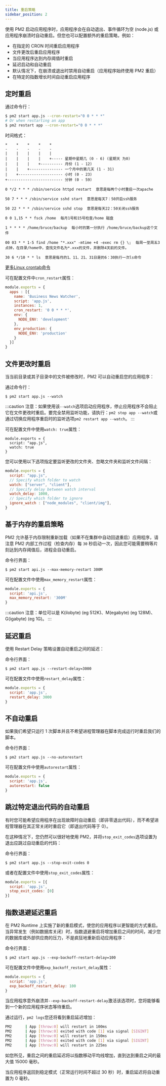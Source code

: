 ```yaml
---
title: 重启策略
sidebar_position: 2
---
```


使用 PM2 启动应用程序时，应用程序会在自动退出、事件循环为空 (node.js) 或应用程序崩溃时自动重启。但您也可以配置额外的重启策略，例如：

- 在指定的 CRON 时间重启应用程序
- 文件更改后重启应用程序
- 当应用程序达到内存阈值时重启
- 延迟启动和自动重启
- 默认情况下，在崩溃或退出时禁用自动重启（应用程序始终使用 PM2 重启）
- 在特定的指数增长时间自动重启应用程序

## 定时重启

通过命令行：

```bash
$ pm2 start app.js --cron-restart="0 0 * * *"
# Or when restarting an app
$ pm2 restart app --cron-restart="0 0 * * *"
```

时间格式：

```
*    *    *    *    *
-    -    -    -    -
|    |    |    |    |
|    |    |    |    +----- 星期中星期几 (0 - 6) (星期天 为0)
|    |    |    +---------- 月份 (1 - 12) 
|    |    +--------------- 一个月中的第几天 (1 - 31)
|    +-------------------- 小时 (0 - 23)
+------------------------- 分钟 (0 - 59)
```

```
0 */2 * * * /sbin/service httpd restart  意思是每两个小时重启一次apache 

50 7 * * * /sbin/service sshd start  意思是每天7：50开启ssh服务 

50 22 * * * /sbin/service sshd stop  意思是每天22：50关闭ssh服务 

0 0 1,15 * * fsck /home  每月1号和15号检查/home 磁盘 

1 * * * * /home/bruce/backup  每小时的第一分执行 /home/bruce/backup这个文件 

00 03 * * 1-5 find /home "*.xxx" -mtime +4 -exec rm {} \;  每周一至周五3点钟，在目录/home中，查找文件名为*.xxx的文件，并删除4天前的文件。

30 6 */10 * * ls  意思是每月的1、11、21、31日是的6：30执行一次ls命令
```

[更多Linux crontab命令](https://www.runoob.com/linux/linux-comm-crontab.html)

可在配置文件中`cron_restart`属性：

```js
module.exports = {
  apps : [{
    name: 'Business News Watcher',
    script: 'app.js',
    instances: 1,
    cron_restart: '0 0 * * *',
    env: {
      NODE_ENV: 'development'
    },
    env_production: {
      NODE_ENV: 'production'
    }
  }]
}
```

## 文件更改时重启

当当前目录或其子目录中的文件被修改时，PM2 可以自动重启您的应用程序：

通过命令行：

```
$ pm2 start app.js --watch
```

:::caution
注意：如果使用该`--watch`选项启动应用程序，停止应用程序不会阻止它在文件更改时重启。要完全禁用监听功能，请执行：`pm2 stop app --watch`或通过切换应用程序重启时的监听选项`pm2 restart app --watch`。
:::

可在配置文件中使用`watch: true`属性：

```
module.exports = {
  script: "app.js",
  watch: true
}
```

您可以使用以下选项指定要监听更改的文件夹、忽略文件夹和监听文件间隔：

```js
module.exports = {
  script: "app.js",
  // Specify which folder to watch
  watch: ["server", "client"],
  // Specify delay between watch interval
  watch_delay: 1000,
  // Specify which folder to ignore 
  ignore_watch : ["node_modules", "client/img"],
}
```

## 基于内存的重启策略

PM2 允许基于内存限制重新加载（如果不在集群中自动回退重启）应用程序，请注意 PM2 内部工作过程（检查内存）每 `30` 秒启动一次，因此您可能需要稍等片刻达到内存阈值后，进程会自动重启。

命令行界面：

```
$ pm2 start api.js --max-memory-restart 300M
```

可在配置文件中使用`max_memory_restart`属性：

```js
module.exports = {
  script: 'api.js',
  max_memory_restart: '300M'
}
```

:::caution
注意：单位可以是 K(ilobyte) (eg 512K)、M(egabyte) (eg 128M)、G(igabyte) (eg 1G)。
:::

## 延迟重启

使用 Restart Delay 策略设置自动重启之间的延迟：

命令行界面：

```
$ pm2 start app.js --restart-delay=3000
```

可在配置文件中使用`restart_delay`属性：

```js
module.exports = {
  script: 'app.js',
  restart_delay: 3000
}
```

## 不自动重启

如果我们希望只运行 1 次脚本并且不希望进程管理器在脚本完成运行时重启我们的脚本。

命令行界面：

```
$ pm2 start app.js --no-autorestart
```

可在配置文件中使用`autorestart`属性：

```js
module.exports = {
  script: 'app.js',
  autorestart: false
}
```

## 跳过特定退出代码的自动重启

有时您可能希望应用程序在出现故障时自动重启（即非零退出代码），而不希望进程管理器在其正常关闭时重启它（即退出代码等于 0）。

在这种情况下，您仍然可以很好地使用 PM2，并将`stop_exit_codes`选项设置为退出应跳过自动重启的代码：

命令行界面：

```
$ pm2 start app.js --stop-exit-codes 0
```

或者在配置文件中使用`stop_exit_codes`属性：

```js
module.exports = [{
  script: 'app.js',
  stop_exit_codes: [0]
}]
```

## 指数退避延迟重启

在 PM2 Runtime 上实施了新的重启模式，使您的应用程序以更智能的方式重启。当异常发生（例如数据库关闭）时，指数退避重启将增加重启之间的时间，减少您的数据库或外部供应商的压力，不是疯狂地重新启动应用程序：

命令行界面：

```
$ pm2 start app.js --exp-backoff-restart-delay=100
```

可在配置文件中使用`exp_backoff_restart_delay`属性：

```js
module.exports = {
  script: 'app.js',
  exp_backoff_restart_delay: 100
}
```

当应用程序意外崩溃并`--exp-backoff-restart-delay`激活该选项时，您将能够看到一个新的应用程序状态等待重启。

通过运行，`pm2 logs`您还将看到重启延迟增加：

```bash
PM2      | App [throw:0] will restart in 100ms
PM2      | App [throw:0] exited with code [1] via signal [SIGINT]
PM2      | App [throw:0] will restart in 150ms
PM2      | App [throw:0] exited with code [1] via signal [SIGINT]
PM2      | App [throw:0] will restart in 225ms
```

如您所见，重启之间的重启延迟将以指数移动平均线增加，直到达到重启之间的最大值 15000 毫秒。

当应用程序返回到稳定模式（正常运行时间不超过 30 秒）时，重启延迟将自动重置为 0 毫秒。
